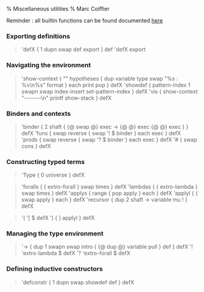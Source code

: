 % Miscellaneous utilities
% Marc Coiffier

Reminder : all builtin functions can be found documented [here](lexicon.html)

### Exporting definitions

> 'defX { 1 dupn swap def export } def 'defX export

### Navigating the environment

> 'show-context { "" hypotheses { dup variable type swap "%s : %v\n%s" format } each print pop } defX
> 'showdef { pattern-index 1 swapn swap index-insert set-pattern-index } defX
> 'vis { show-context "-------\n" printf show-stack } defX

### Binders and contexts

> 'binder { 2 shaft { {@ swap @} exec -> {@ @} exec {@ @} exec } } defX
> 'funs { swap reverse { swap '! $ binder } each exec } defX
> 'prods { swap reverse { swap '? $ binder } each exec } defX
> '# { swap cons } defX

### Constructing typed terms

> 'Type { 0 universe } defX

> 'foralls { { extro-forall } swap times } defX
> 'lambdas { { extro-lambda } swap times } defX
> 'applys { range { pop apply } each } defX
> 'applyl { { swap apply } each } defX
> 'recursor { dup 2 shaft -> variable mu ! } defX

> '( '[ $ defX
> ') { ] applyl } defX

### Managing the type environment

> '-> { dup 1 swapn swap intro { {@ dup @} variable pull } def } defX
> '! 'extro-lambda $ defX
> '? 'extro-forall $ defX

### Defining inductive constructors

> 'defconstr { 1 dupn swap showdef def } defX
